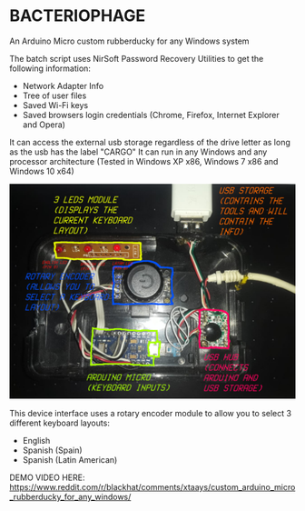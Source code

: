 # BACTERIOPHAGE
An Arduino Micro custom rubberducky for any Windows system 

The batch script uses NirSoft Password Recovery Utilities to get the following information:

- Network Adapter Info
- Tree of user files
- Saved Wi-Fi keys 
- Saved browsers login credentials (Chrome, Firefox, Internet Explorer and Opera)

It can access the external usb storage regardless of the drive letter as long as the usb has the label "CARGO"
It can run in any Windows and any processor architecture (Tested in Windows XP x86, Windows 7 x86 and Windows 10 x64)

![alt text](https://raw.githubusercontent.com/v1ewport/BACTERIOPHAGE/main/device.png)

This device interface uses a rotary encoder module to allow you to select 3 different keyboard layouts:
 
 - English
 - Spanish (Spain)
 - Spanish (Latin American)
 
 DEMO VIDEO HERE: https://www.reddit.com/r/blackhat/comments/xtaays/custom_arduino_micro_rubberducky_for_any_windows/
